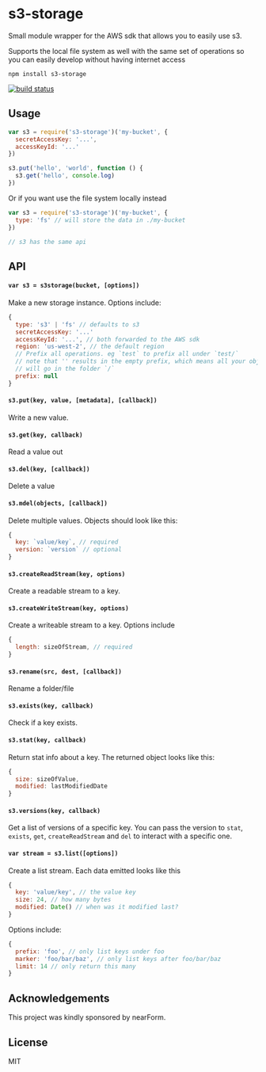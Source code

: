 # s3-storage

Small module wrapper for the AWS sdk that allows you to easily use s3.

Supports the local file system as well with the same set of operations so you can easily develop without having internet access

```
npm install s3-storage
```

[![build status](https://travis-ci.org/mafintosh/s3-storage.svg?branch=master)](https://travis-ci.org/mafintosh/s3-storage)

## Usage

``` js
var s3 = require('s3-storage')('my-bucket', {
  secretAccessKey: '...',
  accessKeyId: '...'
})

s3.put('hello', 'world', function () {
  s3.get('hello', console.log)
})
```

Or if you want use the file system locally instead

``` js
var s3 = require('s3-storage')('my-bucket', {
  type: 'fs' // will store the data in ./my-bucket
})

// s3 has the same api
```

## API

#### `var s3 = s3storage(bucket, [options])`

Make a new storage instance. Options include:

``` js
{
  type: 's3' | 'fs' // defaults to s3
  secretAccessKey: '...'
  accessKeyId: '...', // both forwarded to the AWS sdk
  region: 'us-west-2', // the default region
  // Prefix all operations. eg `test` to prefix all under `test/`
  // note that '' results in the empty prefix, which means all your objects
  // will go in the folder `/`
  prefix: null
}
```

#### `s3.put(key, value, [metadata], [callback])`

Write a new value.

#### `s3.get(key, callback)`

Read a value out

#### `s3.del(key, [callback])`

Delete a value

#### `s3.mdel(objects, [callback])`

Delete multiple values. Objects should look like this:

```js
{
  key: `value/key`, // required
  version: `version` // optional
}
```

#### `s3.createReadStream(key, options)`

Create a readable stream to a key.

#### `s3.createWriteStream(key, options)`

Create a writeable stream to a key. Options include

``` js
{
  length: sizeOfStream, // required
}
```

#### `s3.rename(src, dest, [callback])`

Rename a folder/file

#### `s3.exists(key, callback)`

Check if a key exists.

#### `s3.stat(key, callback)`

Return stat info about a key. The returned object looks like this:

``` js
{
  size: sizeOfValue,
  modified: lastModifiedDate
}
```

#### `s3.versions(key, callback)`

Get a list of versions of a specific key. You can pass the version to `stat`, `exists`, `get`, `createReadStream` and `del`
to interact with a specific one.

#### `var stream = s3.list([options])`

Create a list stream. Each data emitted looks like this

``` js
{
  key: 'value/key', // the value key
  size: 24, // how many bytes
  modified: Date() // when was it modified last?
}
```

Options include:

``` js
{
  prefix: 'foo', // only list keys under foo
  marker: 'foo/bar/baz', // only list keys after foo/bar/baz
  limit: 14 // only return this many
}
```

## Acknowledgements

This project was kindly sponsored by nearForm.

## License

MIT
